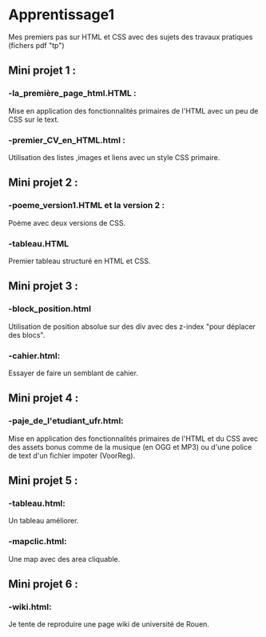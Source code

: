 # Apprentissage1
Mes premiers pas sur HTML et CSS avec des sujets des travaux pratiques (fichers pdf "tp") 

## Mini projet 1 :

### -la_première_page_html.HTML :
Mise en application des fonctionnalités primaires de l'HTML avec un peu de CSS sur le text.

### -premier_CV_en_HTML.html :
Utilisation des listes ,images et liens avec un style CSS primaire.

## Mini projet 2 :

### -poeme_version1.HTML et la version 2 :
Poème avec deux versions de CSS.

### -tableau.HTML 
Premier tableau structuré en HTML et CSS.

## Mini projet 3 :

### -block_position.html 
Utilisation de position absolue sur des div avec des z-index "pour déplacer des blocs".

### -cahier.html:
Essayer de faire un semblant de cahier.

## Mini projet 4 :

### -paje_de_l'etudiant_ufr.html:
Mise en application des fonctionnalités primaires de l'HTML et du CSS avec des assets bonus comme de la musique (en OGG et MP3) ou d'une police de text d'un fichier impoter (VoorReg).

## Mini projet 5 :

### -tableau.html:
Un tableau améliorer.

### -mapclic.html:
Une map avec des area cliquable.

## Mini projet 6 :

### -wiki.html:
Je tente de reproduire une page wiki de université de Rouen.

